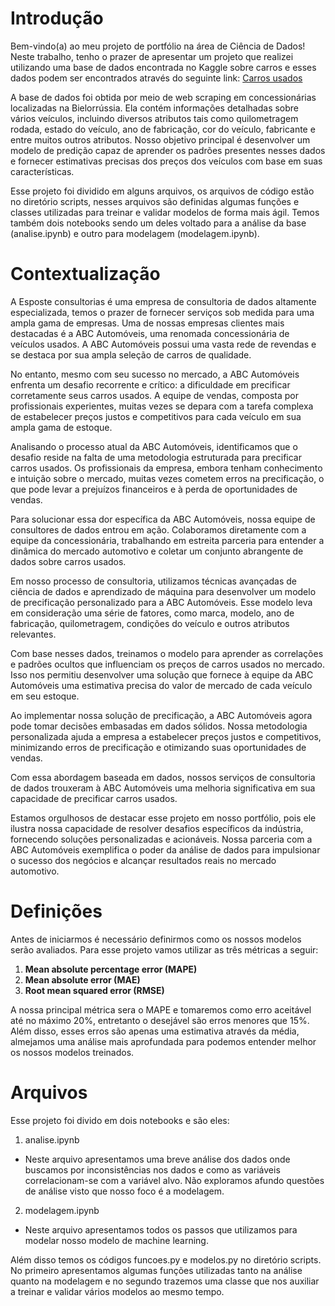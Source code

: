 # Introdução

Bem-vindo(a) ao meu projeto de portfólio na área de Ciência de Dados! Neste trabalho, tenho o prazer de apresentar um projeto que realizei utilizando uma base de dados encontrada no Kaggle sobre carros e esses dados podem ser encontrados através do seguinte link: <a href="https://www.kaggle.com/datasets/lepchenkov/usedcarscatalog" target="_blank">Carros usados</a>

A base de dados foi obtida por meio de web scraping em concessionárias localizadas na Bielorrússia. Ela contém informações detalhadas sobre vários veículos, incluindo diversos atributos tais como quilometragem rodada, estado do veículo, ano de fabricação, cor do veículo, fabricante e entre muitos outros atributos. Nosso objetivo principal é desenvolver um modelo de predição capaz de aprender os padrões presentes nesses dados e fornecer estimativas precisas dos preços dos veículos com base em suas características.

Esse projeto foi dividido em alguns arquivos, os arquivos de código estão no diretório scripts, nesses arquivos são definidas algumas funções e classes utilizadas para treinar e validar modelos de forma mais ágil. Temos também dois notebooks sendo um deles voltado para a análise da base (analise.ipynb) e outro para modelagem (modelagem.ipynb).

# Contextualização

A Esposte consultorias é uma empresa de consultoria de dados altamente especializada, temos o prazer de fornecer serviços sob medida para uma ampla gama de empresas. Uma de nossas empresas clientes mais destacadas é a ABC Automóveis, uma renomada concessionária de veículos usados. A ABC Automóveis possui uma vasta rede de revendas e se destaca por sua ampla seleção de carros de qualidade.

No entanto, mesmo com seu sucesso no mercado, a ABC Automóveis enfrenta um desafio recorrente e crítico: a dificuldade em precificar corretamente seus carros usados. A equipe de vendas, composta por profissionais experientes, muitas vezes se depara com a tarefa complexa de estabelecer preços justos e competitivos para cada veículo em sua ampla gama de estoque.

Analisando o processo atual da ABC Automóveis, identificamos que o desafio reside na falta de uma metodologia estruturada para precificar carros usados. Os profissionais da empresa, embora tenham conhecimento e intuição sobre o mercado, muitas vezes cometem erros na precificação, o que pode levar a prejuízos financeiros e à perda de oportunidades de vendas.

Para solucionar essa dor específica da ABC Automóveis, nossa equipe de consultores de dados entrou em ação. Colaboramos diretamente com a equipe da concessionária, trabalhando em estreita parceria para entender a dinâmica do mercado automotivo e coletar um conjunto abrangente de dados sobre carros usados.

Em nosso processo de consultoria, utilizamos técnicas avançadas de ciência de dados e aprendizado de máquina para desenvolver um modelo de precificação personalizado para a ABC Automóveis. Esse modelo leva em consideração uma série de fatores, como marca, modelo, ano de fabricação, quilometragem, condições do veículo e outros atributos relevantes.

Com base nesses dados, treinamos o modelo para aprender as correlações e padrões ocultos que influenciam os preços de carros usados no mercado. Isso nos permitiu desenvolver uma solução que fornece à equipe da ABC Automóveis uma estimativa precisa do valor de mercado de cada veículo em seu estoque.

Ao implementar nossa solução de precificação, a ABC Automóveis agora pode tomar decisões embasadas em dados sólidos. Nossa metodologia personalizada ajuda a empresa a estabelecer preços justos e competitivos, minimizando erros de precificação e otimizando suas oportunidades de vendas.

Com essa abordagem baseada em dados, nossos serviços de consultoria de dados trouxeram à ABC Automóveis uma melhoria significativa em sua capacidade de precificar carros usados.

Estamos orgulhosos de destacar esse projeto em nosso portfólio, pois ele ilustra nossa capacidade de resolver desafios específicos da indústria, fornecendo soluções personalizadas e acionáveis. Nossa parceria com a ABC Automóveis exemplifica o poder da análise de dados para impulsionar o sucesso dos negócios e alcançar resultados reais no mercado automotivo.


# Definições

Antes de iniciarmos é necessário definirmos como os nossos modelos serão avaliados. Para esse projeto vamos utilizar as três métricas a seguir:

1. **Mean absolute percentage error (MAPE)**
2. **Mean absolute error (MAE)**
3. **Root mean squared error (RMSE)**

A nossa principal métrica sera o MAPE e tomaremos como erro aceitável até no máximo 20%, entretanto o desejável são erros menores que 15%. Além disso, esses erros são apenas uma estimativa através da média, almejamos uma análise mais aprofundada para podemos entender melhor os nossos modelos treinados.

# Arquivos

Esse projeto foi divido em dois notebooks e são eles:

1. analise.ipynb

 * Neste arquivo apresentamos uma breve análise dos dados onde buscamos por inconsistências nos dados e como as variáveis correlacionam-se com a variável alvo. Não exploramos afundo questões de análise visto que nosso foco é a modelagem.

2. modelagem.ipynb

 * Neste arquivo apresentamos todos os passos que utilizamos para modelar nosso modelo de machine learning.

 Além disso temos os códigos funcoes.py e modelos.py no diretório  scripts. No primeiro apresentamos algumas funções utilizadas tanto na análise quanto na modelagem e no segundo trazemos uma classe que nos auxiliar a treinar e validar vários modelos ao mesmo tempo.

